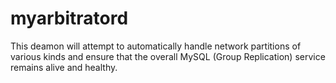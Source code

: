 # myarbitratord

This deamon will attempt to automatically handle network partitions of various kinds and ensure that the overall
MySQL (Group Replication) service remains alive and healthy.  
